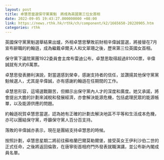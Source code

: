 ```yaml
---
layout: post
title: 卓慧思當選保守黨黨魁　將成為英國第三位女首相
date: 2022-09-05 19:43:27.000000000 +08:00
link: https://news.rthk.hk/rthk/ch/component/k2/1665650-20220905.htm
categories: rthk
---
```


英國保守黨黨魁選舉結果出爐，外相卓慧思擊敗前財相辛偉誠當選，將接替在7月宣布辭職的約翰遜，成為繼戴卓爾夫人和文翠珊之後，歷來第三位英國女首相。

保守黨下議院黨團1922委員會主席布雷迪公布，卓慧思取得超過81000票，辛偉誠就有大約6萬票。

卓慧思發表勝利演說，對當選感到榮幸，感謝支持者的信任，並讚揚其他保守黨黨魁候選人，尤其是辛偉誠，亦有感謝約翰遜在任期間的工作。

卓慧思形容，這場選戰艱苦，但顯示出保守黨內人才的深度和廣度。她又承諾，將會提出大膽的計劃來減稅和發展經濟，亦會解決能源危機，包括處理民眾的能源帳單，以及能源供應的問題。

約翰遜祝賀卓慧思當選，認為她有正確的計劃去解決地區不平等和生活成本危機，亦可以團結保守黨，呼籲保守黨人百分百支持。

落敗的辛偉誠亦表示，現在是團結支持卓慧思的時候。

按照計劃，卓慧思星期二將前往蘇格蘭巴爾莫勒爾堡，接受英女王伊利沙伯二世的正式任命，之後將返回倫敦，在唐寧街首相府門外發表就職演講，並公布新內閣成員名單。
